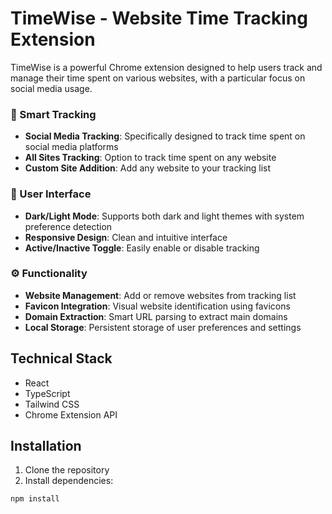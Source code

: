 # TimeWise - Website Time Tracking Extension

TimeWise is a powerful Chrome extension designed to help users track and manage their time spent on various websites, with a particular focus on social media usage.


### 🎯 Smart Tracking
- **Social Media Tracking**: Specifically designed to track time spent on social media platforms
- **All Sites Tracking**: Option to track time spent on any website
- **Custom Site Addition**: Add any website to your tracking list

### 🎨 User Interface
- **Dark/Light Mode**: Supports both dark and light themes with system preference detection
- **Responsive Design**: Clean and intuitive interface
- **Active/Inactive Toggle**: Easily enable or disable tracking

### ⚙️ Functionality
- **Website Management**: Add or remove websites from tracking list
- **Favicon Integration**: Visual website identification using favicons
- **Domain Extraction**: Smart URL parsing to extract main domains
- **Local Storage**: Persistent storage of user preferences and settings

## Technical Stack

- React
- TypeScript
- Tailwind CSS
- Chrome Extension API

## Installation

1. Clone the repository
2. Install dependencies:
```bash
npm install
```

